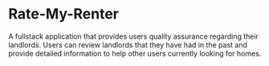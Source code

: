 # Rate-My-Renter
A fullstack application that provides users quality assurance regarding their landlords. Users can review landlords that they have had in the past and provide detailed information to help other users currently looking for homes.
